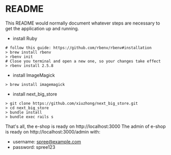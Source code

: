 # README

This README would normally document whatever steps are necessary to get the
application up and running.

- install Ruby
```
# follow this guide: https://github.com/rbenv/rbenv#installation
> brew install rbenv
> rbenv init
# Close you terminal and open a new one, so your changes take effect
> rbenv install 2.5.8
```

- install ImageMagick
```
> brew install imagemagick
```

- install next_big_store
```
> git clone https://github.com/xiuzhong/next_big_store.git
> cd next_big_store
> bundle install
> bundle exec rails s
```

That's all, the e-shop is ready on http://localhost:3000
The admin of e-shop is ready on http://localhost:3000/admin with:
  - username: spree@example.com
  - password: spree123
